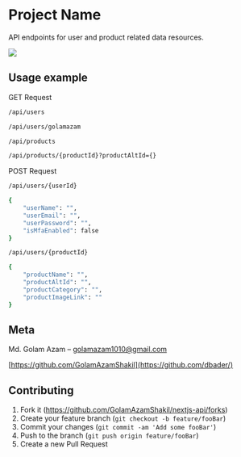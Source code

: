 # Project Name


API endpoints for user and product related data resources.

![](header.png)


## Usage example
GET Request
```sh
/api/users
```
```sh
/api/users/golamazam
```
```sh
/api/products
```
```sh
/api/products/{productId}?productAltId={}
```

POST Request
```sh
/api/users/{userId}

{   
    "userName": "",
    "userEmail": "",
    "userPassword": "",
    "isMfaEnabled": false
}
```
```sh
/api/users/{productId}

{
    "productName": "",
    "productAltId": "",
    "productCategory": "",
    "productImageLink": ""
}
```


## Meta

Md. Golam Azam – golamazam1010@gmail.com

[https://github.com/GolamAzamShakil](https://github.com/dbader/)

## Contributing

1. Fork it (<https://github.com/GolamAzamShakil/nextjs-api/forks>)
2. Create your feature branch (`git checkout -b feature/fooBar`)
3. Commit your changes (`git commit -am 'Add some fooBar'`)
4. Push to the branch (`git push origin feature/fooBar`)
5. Create a new Pull Request

<!-- Markdown link & img dfn's -->
[npm-image]: https://img.shields.io/npm/v/datadog-metrics.svg?style=flat-square
[npm-url]: https://npmjs.org/package/datadog-metrics
[npm-downloads]: https://img.shields.io/npm/dm/datadog-metrics.svg?style=flat-square
[travis-image]: https://img.shields.io/travis/dbader/node-datadog-metrics/master.svg?style=flat-square
[travis-url]: https://travis-ci.org/dbader/node-datadog-metrics
[wiki]: https://github.com/yourname/yourproject/wiki
